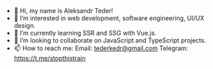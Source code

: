 - 👋 Hi, my name is Aleksandr Teder!
- 👀 I’m interested in web development, software engineering, UI/UX design.
- 🌱 I’m currently learning SSR and SSG with Vue.js.
- 💞️ I’m looking to collaborate on JavaScript and TypeScript projects.
- 📫 How to reach me:
Email: tederkedr@gmail.com
Telegram: https://t.me/stopthistrain
